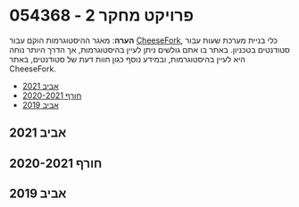 # 054368 - פרויקט מחקר 2

**הערה**: מאגר ההיסטוגרמות הוקם עבור [CheeseFork](https://cheesefork.cf/), כלי בניית מערכת שעות עבור סטודנטים בטכניון. באתר בו אתם גולשים ניתן לעיין בהיסטוגרמות, אך הדרך היותר נוחה היא לעיין בהיסטוגרמות, ובמידע נוסף כגון חוות דעת של סטודנטים, באתר CheeseFork.

* [אביב 2021](#202002)
* [חורף 2020-2021](#202001)
* [אביב 2019](#201802)

<h2 id="202002">אביב 2021</h2>

<h2 id="202001">חורף 2020-2021</h2>

<h2 id="201802">אביב 2019</h2>

